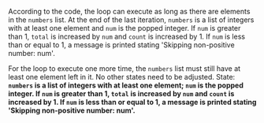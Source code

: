 According to the code, the loop can execute as long as there are elements in the `numbers` list. At the end of the last iteration, `numbers` is a list of integers with at least one element and `num` is the popped integer. If `num` is greater than 1, `total` is increased by `num` and `count` is increased by 1. If `num` is less than or equal to 1, a message is printed stating 'Skipping non-positive number: num'. 

For the loop to execute one more time, the `numbers` list must still have at least one element left in it. No other states need to be adjusted.
State: **`numbers` is a list of integers with at least one element; `num` is the popped integer. If `num` is greater than 1, `total` is increased by `num` and `count` is increased by 1. If `num` is less than or equal to 1, a message is printed stating 'Skipping non-positive number: num'.**
